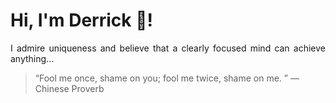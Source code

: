 # Hi, I'm Derrick 👋!
<p align="justify">I admire uniqueness and believe that a clearly focused mind can achieve anything...</p> 
<!-- #quote-start -->
<blockquote>&ldquo;Fool me once, shame on you; fool me twice, shame on me. &rdquo; &mdash; <footer>Chinese Proverb</footer></blockquote>
<!-- #quote-end -->
